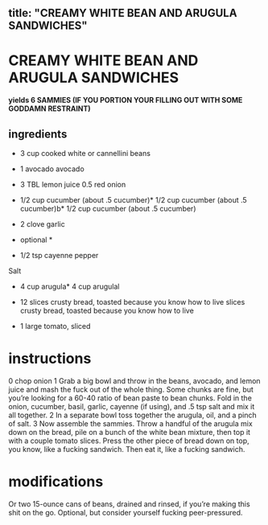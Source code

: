 

	
title: "CREAMY WHITE BEAN AND ARUGULA SANDWICHES"
---
# CREAMY WHITE BEAN AND ARUGULA SANDWICHES
#### yields 6 SAMMIES (IF YOU PORTION YOUR FILLING OUT WITH SOME GODDAMN RESTRAINT)
## ingredients
* 3 cup cooked white or cannellini beans
* 1 avocado avocado
* 3 TBL lemon juice
0.5 red onion
* 1/2 cup cucumber (about .5 cucumber)* 1/2 cup cucumber (about .5 cucumber)b* 1/2 cup cucumber (about .5 cucumber)
* 2 clove garlic



* optional *
* 1/2 tsp cayenne pepper

Salt
* 4 cup arugula* 4 cup arugulal

* 12 slices crusty bread, toasted because you know how to live slices crusty bread, toasted because you know how to live
* 1 large tomato, sliced

# instructions
0 chop onion
1 Grab a big bowl and throw in the beans, avocado, and lemon juice and mash the fuck out of the whole thing. Some chunks are fine, but you’re looking for a 60-40 ratio of bean paste to bean chunks. Fold in the onion, cucumber, basil, garlic, cayenne (if using), and .5 tsp salt and mix it all together.
2 In a separate bowl toss together the arugula, oil, and a pinch of salt.
3 Now assemble the sammies. Throw a handful of the arugula mix down on the bread, pile on a bunch of the white bean mixture, then top it with a couple tomato slices. Press the other piece of bread down on top, you know, like a fucking sandwich. Then eat it, like a fucking sandwich.

# modifications

Or two 15-ounce cans of beans, drained and rinsed, if you’re making this shit on the go.
 Optional, but consider yourself fucking peer-pressured.
	
	
